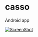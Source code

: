 # casso
Android app

[![ScreenShot](http://img.youtube.com/vi/VIDEO-ID/0.jpg)](https://www.dropbox.com/s/tpyrtt9tmmnyn0g/CS%20Senior%20Project%20Demo.mov?dl=0)
